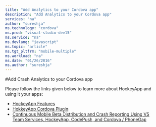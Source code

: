 ```yaml
---
title: "Add Analytics to your Cordova app"
description: "Add Analytics to your Cordova app"
services: "na"
author: "sureshja"
ms.technology: "cordova"
ms.prod: "visual-studio-dev15"
ms.service: "na"
ms.devlang: "javascript"
ms.topic: "article"
ms.tgt_pltfrm: "mobile-multiple"
ms.workload: "na"
ms.date: "01/26/2016"
ms.author: "sureshja"
---
```


#Add Crash Analytics to your Cordova app

Please follow the links given below to learn more about HockeyApp and using it your apps:

* [HockeyApp Features](http://hockeyapp.net/features/)
* [HokkeyApp Cordova Plugin](https://github.com/peutetre/cordova-plugin-hockeyapp)
* [Continuous Mobile Beta Distribution and Crash Reporting Using VS Team Services, HockeyApp, CodePush, and Cordova / PhoneGap](https://blogs.msdn.microsoft.com/visualstudioalm/2016/01/28/continuous-mobile-beta-distribution-and-crash-reporting-using-vs-team-services-hockeyapp-codepush-and-cordova-phonegap/)
